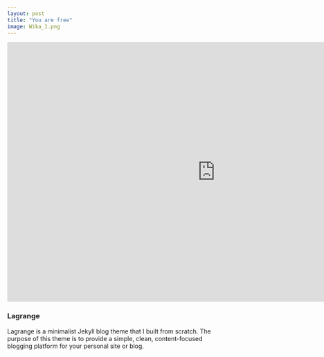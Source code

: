 ```yaml
---
layout: post
title: "You are free"
image: Wika_1.png
---
```


<!-- <iframe align="center" class="penisy" frameborder="0" src="https://itch.io/embed-upload/7394015?color=333333" allowfullscreen="" width="700" height="600"><a href="https://wika-domeracka.itch.io/you-are-free">Play You Are Free on itch.io</a></iframe> -->

<iframe src="https://itch.io/embed-upload/7394015?color=333333" frameborder="0" allow="autoplay; fullscreen; picture-in-picture" allowfullscreen="" style="position:relative;align:center;width:960;height:600;" data-ready="true"></iframe>

### Lagrange

Lagrange is a minimalist Jekyll blog theme that I built from scratch. The purpose of this theme is to provide a simple, clean, content-focused blogging platform for your personal site or blog.
